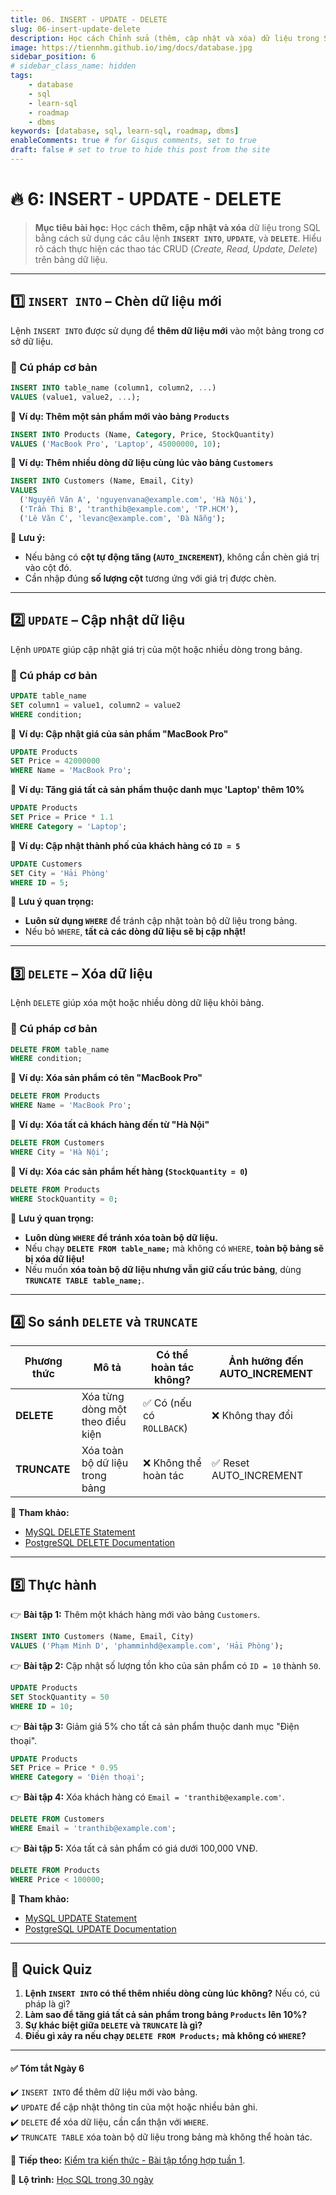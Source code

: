 ```yaml
---
title: 06. INSERT - UPDATE - DELETE
slug: 06-insert-update-delete
description: Học cách Chỉnh sửa (thêm, cập nhật và xóa) dữ liệu trong SQL. Tìm hiểu cách thực hiện các thao tác CRUD (Create, Read, Update, Delete) trên bảng.
image: https://tiennhm.github.io/img/docs/database.jpg
sidebar_position: 6
# sidebar_class_name: hidden
tags:
    - database
    - sql
    - learn-sql
    - roadmap
    - dbms
keywords: [database, sql, learn-sql, roadmap, dbms]
enableComments: true # for Gisqus comments, set to true
draft: false # set to true to hide this post from the site
---
```


# 🔥 **6: INSERT - UPDATE - DELETE**  

> **Mục tiêu bài học:** Học cách **thêm, cập nhật và xóa** dữ liệu trong SQL bằng cách sử dụng các câu lệnh **`INSERT INTO`**, **`UPDATE`**, và **`DELETE`**. Hiểu rõ cách thực hiện các thao tác CRUD (*Create, Read, Update, Delete*) trên bảng dữ liệu.

---

## **1️⃣ `INSERT INTO` – Chèn dữ liệu mới**  

Lệnh `INSERT INTO` được sử dụng để **thêm dữ liệu mới** vào một bảng trong cơ sở dữ liệu.

### **🔹 Cú pháp cơ bản**  
```sql
INSERT INTO table_name (column1, column2, ...) 
VALUES (value1, value2, ...);
```

📌 **Ví dụ: Thêm một sản phẩm mới vào bảng `Products`**  
```sql
INSERT INTO Products (Name, Category, Price, StockQuantity)
VALUES ('MacBook Pro', 'Laptop', 45000000, 10);
```

📌 **Ví dụ: Thêm nhiều dòng dữ liệu cùng lúc vào bảng `Customers`**  
```sql
INSERT INTO Customers (Name, Email, City)
VALUES 
  ('Nguyễn Văn A', 'nguyenvana@example.com', 'Hà Nội'),
  ('Trần Thị B', 'tranthib@example.com', 'TP.HCM'),
  ('Lê Văn C', 'levanc@example.com', 'Đà Nẵng');
```

📌 **Lưu ý:**  
- Nếu bảng có **cột tự động tăng (`AUTO_INCREMENT`)**, không cần chèn giá trị vào cột đó.  
- Cần nhập đúng **số lượng cột** tương ứng với giá trị được chèn.  

---

## **2️⃣ `UPDATE` – Cập nhật dữ liệu**  

Lệnh `UPDATE` giúp cập nhật giá trị của một hoặc nhiều dòng trong bảng.

### **🔹 Cú pháp cơ bản**  
```sql
UPDATE table_name 
SET column1 = value1, column2 = value2 
WHERE condition;
```

📌 **Ví dụ: Cập nhật giá của sản phẩm "MacBook Pro"**  
```sql
UPDATE Products 
SET Price = 42000000 
WHERE Name = 'MacBook Pro';
```

📌 **Ví dụ: Tăng giá tất cả sản phẩm thuộc danh mục 'Laptop' thêm 10%**  
```sql
UPDATE Products 
SET Price = Price * 1.1 
WHERE Category = 'Laptop';
```

📌 **Ví dụ: Cập nhật thành phố của khách hàng có `ID = 5`**  
```sql
UPDATE Customers 
SET City = 'Hải Phòng' 
WHERE ID = 5;
```

📌 **Lưu ý quan trọng:**  
- **Luôn sử dụng `WHERE`** để tránh cập nhật toàn bộ dữ liệu trong bảng.  
- Nếu bỏ `WHERE`, **tất cả các dòng dữ liệu sẽ bị cập nhật!**  

---

## **3️⃣ `DELETE` – Xóa dữ liệu**  

Lệnh `DELETE` giúp xóa một hoặc nhiều dòng dữ liệu khỏi bảng.

### **🔹 Cú pháp cơ bản**  
```sql
DELETE FROM table_name 
WHERE condition;
```

📌 **Ví dụ: Xóa sản phẩm có tên "MacBook Pro"**  
```sql
DELETE FROM Products 
WHERE Name = 'MacBook Pro';
```

📌 **Ví dụ: Xóa tất cả khách hàng đến từ "Hà Nội"**  
```sql
DELETE FROM Customers 
WHERE City = 'Hà Nội';
```

📌 **Ví dụ: Xóa các sản phẩm hết hàng (`StockQuantity = 0`)**  
```sql
DELETE FROM Products 
WHERE StockQuantity = 0;
```

📌 **Lưu ý quan trọng:**  
- **Luôn dùng `WHERE` để tránh xóa toàn bộ dữ liệu.**  
- Nếu chạy **`DELETE FROM table_name;`** mà không có `WHERE`, **toàn bộ bảng sẽ bị xóa dữ liệu!**  
- Nếu muốn **xóa toàn bộ dữ liệu nhưng vẫn giữ cấu trúc bảng**, dùng **`TRUNCATE TABLE table_name;`**.  

---

## **4️⃣ So sánh `DELETE` và `TRUNCATE`**  

| Phương thức | Mô tả | Có thể hoàn tác không? | Ảnh hưởng đến AUTO_INCREMENT |
|------------|------|----------------|----------------------|
| **DELETE** | Xóa từng dòng một theo điều kiện | ✅ Có (nếu có `ROLLBACK`) | ❌ Không thay đổi |
| **TRUNCATE** | Xóa toàn bộ dữ liệu trong bảng | ❌ Không thể hoàn tác | ✅ Reset AUTO_INCREMENT |

📖 **Tham khảo:**  
- [MySQL DELETE Statement](https://dev.mysql.com/doc/refman/en/delete.html)  
- [PostgreSQL DELETE Documentation](https://www.postgresql.org/docs/current/sql-delete.html)  

---

## **5️⃣ Thực hành**  

👉 **Bài tập 1:** Thêm một khách hàng mới vào bảng `Customers`.  
```sql
INSERT INTO Customers (Name, Email, City) 
VALUES ('Phạm Minh D', 'phamminhd@example.com', 'Hải Phòng');
```

👉 **Bài tập 2:** Cập nhật số lượng tồn kho của sản phẩm có `ID = 10` thành `50`.  
```sql
UPDATE Products 
SET StockQuantity = 50 
WHERE ID = 10;
```

👉 **Bài tập 3:** Giảm giá 5% cho tất cả sản phẩm thuộc danh mục "Điện thoại".  
```sql
UPDATE Products 
SET Price = Price * 0.95 
WHERE Category = 'Điện thoại';
```

👉 **Bài tập 4:** Xóa khách hàng có `Email = 'tranthib@example.com'`.  
```sql
DELETE FROM Customers 
WHERE Email = 'tranthib@example.com';
```

👉 **Bài tập 5:** Xóa tất cả sản phẩm có giá dưới 100,000 VNĐ.  
```sql
DELETE FROM Products 
WHERE Price < 100000;
```

📖 **Tham khảo:**  
- [MySQL UPDATE Statement](https://dev.mysql.com/doc/refman/en/update.html)  
- [PostgreSQL UPDATE Documentation](https://www.postgresql.org/docs/current/sql-update.html)  

---

## 📌 **Quick Quiz**  
1. **Lệnh `INSERT INTO` có thể thêm nhiều dòng cùng lúc không?** Nếu có, cú pháp là gì?  
2. **Làm sao để tăng giá tất cả sản phẩm trong bảng `Products` lên 10%?**  
3. **Sự khác biệt giữa `DELETE` và `TRUNCATE` là gì?**  
4. **Điều gì xảy ra nếu chạy `DELETE FROM Products;` mà không có `WHERE`?**  

---

#### ✅ **Tóm tắt Ngày 6**  
✔️ `INSERT INTO` để thêm dữ liệu mới vào bảng.  
✔️ `UPDATE` để cập nhật thông tin của một hoặc nhiều bản ghi.  
✔️ `DELETE` để xóa dữ liệu, cần cẩn thận với `WHERE`.  
✔️ `TRUNCATE TABLE` xóa toàn bộ dữ liệu trong bảng mà không thể hoàn tác.  

🚀 **Tiếp theo:** [Kiểm tra kiến thức - Bài tập tổng hợp tuần 1](07.%20Review%201.md).

📌 **Lộ trình:** [Học SQL trong 30 ngày](00.%2030-Day%20SQL%20Learning%20Roadmap.md)